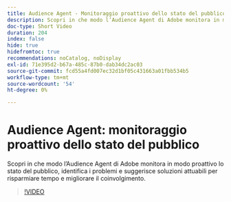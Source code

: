 ```yaml
---
title: Audience Agent - Monitoraggio proattivo dello stato del pubblico
description: Scopri in che modo l’Audience Agent di Adobe monitora in modo proattivo lo stato del pubblico, identifica i problemi e suggerisce soluzioni attuabili per risparmiare tempo e migliorare il coinvolgimento.
doc-type: Short Video
duration: 204
index: false
hide: true
hidefromtoc: true
recommendations: noCatalog, noDisplay
exl-id: 71e395d2-b67a-485c-87b0-dab34dc2ac03
source-git-commit: fcd55a4fd007ec32d1bf05c431663a01fbb534b5
workflow-type: tm+mt
source-wordcount: '54'
ht-degree: 0%

---
```


# Audience Agent: monitoraggio proattivo dello stato del pubblico

Scopri in che modo l’Audience Agent di Adobe monitora in modo proattivo lo stato del pubblico, identifica i problemi e suggerisce soluzioni attuabili per risparmiare tempo e migliorare il coinvolgimento.

<!-- 62_S653_3442539_203_audience-agent-proactive-audience-health-monitoring -->
>[!VIDEO](https://video.tv.adobe.com/v/3460063/?learn=on&enablevpops=true&captions=ita)
